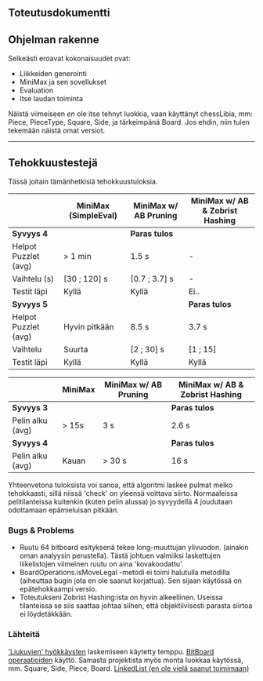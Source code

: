 ## Toteutusdokumentti

## Ohjelman rakenne
Selkeästi eroavat kokonaisuudet ovat: 
- Liikkeiden generointi
- MiniMax ja sen sovellukset
- Evaluation
- Itse laudan toiminta

Näistä viimeiseen *en* ole itse tehnyt luokkia, vaan käyttänyt chessLibia, mm: Piece, PieceType, Square, Side, ja tärkeimpänä Board. Jos ehdin, niin tulen tekemään näistä omat versiot.

---------------


## Tehokkuustestejä
Tässä joitain tämänhetkisiä tehokkuustuloksia.

| |   MiniMax (SimpleEval) | MiniMax w/ AB Pruning | MiniMax w/ AB & Zobrist Hashing |
|---	|---		|---	|---     |
| **Syvyys 4**| | **Paras tulos** |
| Helpot Puzzlet  (avg) | > 1 min| 1.5 s | -
| Vaihtelu (s) | [30 ; 120] s | [0.7 ; 3.7] s | -   
|Testit läpi | Kyllä | Kyllä | Ei..  |
|**Syvyys 5** | | | **Paras tulos**
| Helpot Puzzlet (avg) | Hyvin pitkään | 8.5 s | 3.7 s
| Vaihtelu | Suurta| [2 ; 30] s | [1 ; 15]  |
| Testit läpi | Kyllä | Kyllä | Kyllä |

| |   MiniMax | MiniMax w/ AB Pruning | MiniMax w/ AB & Zobrist Hashing |
|---	|---		|---	|---     |
| **Syvyys 3** | | |**Paras tulos**
| Pelin alku (avg) | > 15s | 3 s | 2.6 s
|**Syvyys 4** | | |**Paras tulos**
| Pelin alku (avg) | Kauan | > 30 s | 16 s

Yhteenvetona tuloksista voi sanoa, että algoritmi laskee pulmat melko tehokkaasti, sillä niissä 'check' on yleensä voittava siirto. Normaaleissa pelitilanteissa kuitenkin (kuten pelin alussa) jo syvyydellä 4 joudutaan odottamaan epämieluisan pitkään.    

### Bugs & Problems
- Ruutu 64 bitboard esityksenä tekee long-muuttujan ylivuodon. (ainakin oman analyysin perustella). Tästä johtuen valmiiksi laskettujen liikelistojen viimeinen ruutu on aina 'kovakoodattu'.
- BoardOperations.isMoveLegal -metodi ei toimi halutulla metodilla (aiheuttaa bugin jota en ole saanut korjattua). Sen sijaan käytössä on epätehokkaampi versio.
- Toteutukseni Zobrist Hashing:ista on hyvin alkeellinen. Useissa tilanteissa se siis saattaa johtaa siihen, että objektiivisesti parasta siirtoa ei löydetäkkään. 

### Lähteitä
['Liukuvien' hyökkäysten](https://www.chessprogramming.org/Hyperbola_Quintessence) laskemiseen käytetty temppu.
[BitBoard operaatioiden](https://github.com/bhlangonijr/chesslib/tree/e6acbcb9d429c08918774edb2647b6f8e88db1cc/src/main/java/com/github/bhlangonijr/chesslib) käyttö. Samasta projektista myös monta luokkaa käytössä, mm. Square, Side, Piece, Board. 
[LinkedList (en ole vielä saanut toimimaan)](https://www.youtube.com/watch?v=WEW7QkLFvko)

